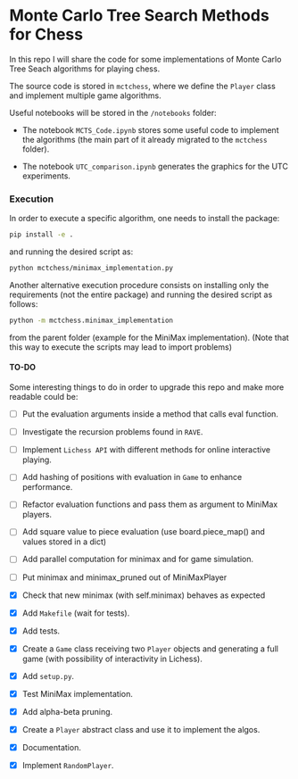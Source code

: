 # Monte Carlo Tree Search Methods for Chess

In this repo I will share the code for some implementations of Monte Carlo Tree Seach algorithms for playing chess.

The source code is stored in `mctchess`, where we define the `Player` class and implement multiple game algorithms.

Useful notebooks will be stored in the `/notebooks` folder:
- The notebook `MCTS_Code.ipynb` stores some useful code to implement the algorithms (the main part of it already migrated to the `mctchess` folder).

- The notebook `UTC_comparison.ipynb` generates the graphics for the UTC experiments.

### Execution

In order to execute a specific algorithm, one needs to install the package:

```bash
pip install -e .
```

and running the desired script as:

```bash
python mctchess/minimax_implementation.py
```

Another alternative execution procedure consists on installing only the requirements (not the entire package) and running the desired script as follows:

```bash
python -m mctchess.minimax_implementation
```

from the parent folder (example for the MiniMax implementation). (Note that this way to execute the scripts may lead to import problems)


#### TO-DO

Some interesting things to do in order to upgrade this repo and make more readable could be:


- [ ] Put the evaluation arguments inside a method that calls eval function.

- [ ] Investigate the recursion problems found in `RAVE`.

- [ ] Implement `Lichess API` with different methods for online interactive playing.

- [ ] Add hashing of positions with evaluation in `Game` to enhance performance.

- [ ] Refactor evaluation functions and pass them as argument to MiniMax players.

- [ ] Add square value to piece evaluation (use board.piece_map() and values stored in a dict)

- [ ] Add parallel computation for minimax and for game simulation.

- [ ] Put minimax and minimax_pruned out of MiniMaxPlayer

- [X] Check that new minimax (with self.minimax) behaves as expected

- [X] Add `Makefile` (wait for tests).

- [X] Add tests.

- [X] Create a `Game` class receiving two `Player` objects and generating a full game (with possibility of interactivity in Lichess).

- [X] Add `setup.py`.

- [X] Test MiniMax implementation.

- [X] Add alpha-beta pruning.

- [X] Create a `Player` abstract class and use it to implement the algos.

- [X] Documentation.

- [X] Implement `RandomPlayer`.
